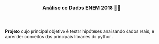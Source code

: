 <div  align="center">
  
### Análise de Dados ENEM 2018 👩‍💻

##
<br>

</div> 
  

**Projeto** cujo principal objetivo é testar hipóteses analisando dados reais, e aprender conceitos das principais libraries do python.




  


</div>


